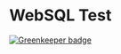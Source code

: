 
# WebSQL Test

[![Greenkeeper badge](https://badges.greenkeeper.io/LoicMahieu/websql-tests.svg)](https://greenkeeper.io/)
